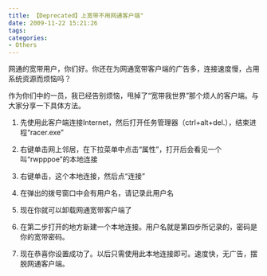 ```yaml
---
title: 【Deprecated】上宽带不用网通客户端"
date: 2009-11-22 15:21:26
tags:
categories:
- Others
---
```



网通的宽带用户，你们好。你还在为网通宽带客户端的广告多，连接速度慢，占用系统资源而烦恼吗？

作为你们中的一员，我已经告别烦恼，甩掉了“宽带我世界”那个烦人的客户端。与大家分享一下具体方法。
<!--more-->

1. 先使用此客户端连接Internet，然后打开任务管理器（ctrl+alt+del.），结束进程“racer.exe”

2. 右键单击网上邻居，在下拉菜单中点击“属性”，打开后会看见一个叫“rwpppoe”的本地连接

3. 右键单击，这个本地连接，然后点“连接”

4. 在弹出的拨号窗口中会有用户名，请记录此用户名

5. 现在你就可以卸载网通宽带客户端了

6. 在第二步打开的地方新建一个本地连接。用户名就是第四步所记录的，密码是你的宽带密码。

7. 现在恭喜你设置成功了。以后只需使用此本地连接即可。速度快，无广告，摆脱网通客户端。
